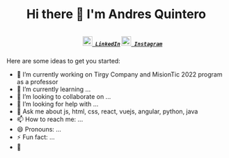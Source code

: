 <h1 align="center">Hi there 👋 I'm Andres Quintero</h1>

<h5 align="center">
  <code>
    <a href="https://www.linkedin.com/in/dariop08/" title="LinkedIn" target="_blank"><img width="22" src="https://github.com/zumrudu-anka/zumrudu-anka/blob/master/images/linkedin.svg"> LinkedIn</a></code>
  <code><a href="https://www.instagram.com/andres_dpq" title="Instagram Profile"><img width="22" src="https://github.com/zumrudu-anka/zumrudu-anka/blob/master/images/instagram.svg"> Instagram</a></code>
</h5>

Here are some ideas to get you started:

- 🔭 I’m currently working on Tirgy Company and MisionTic 2022 program as a professor
- 🌱 I’m currently learning ...
- 👯 I’m looking to collaborate on ...
- 🤔 I’m looking for help with ...
- 💬 Ask me about js, html, css, react, vuejs, angular, python, java
- 📫 How to reach me: ...
- 😄 Pronouns: ...
- ⚡ Fun fact: ...
- 📸 


<!--
**debnix/debnix** is a ✨ _special_ ✨ repository because its `README.md` (this file) appears on your GitHub profile.

Here are some ideas to get you started:

- 🔭 I’m currently working on ...
- 🌱 I’m currently learning ...
- 👯 I’m looking to collaborate on ...
- 🤔 I’m looking for help with ...
- 💬 Ask me about ...
- 📫 How to reach me: ...
- 😄 Pronouns: ...
- ⚡ Fun fact: ...
-->
